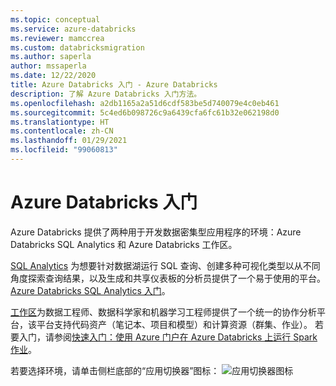 ```yaml
---
ms.topic: conceptual
ms.service: azure-databricks
ms.reviewer: mamccrea
ms.custom: databricksmigration
ms.author: saperla
author: mssaperla
ms.date: 12/22/2020
title: Azure Databricks 入门 - Azure Databricks
description: 了解 Azure Databricks 入门方法。
ms.openlocfilehash: a2db1165a2a51d6cdf583be5d740079e4c0eb461
ms.sourcegitcommit: 5c4ed6b098726c9a6439cfa6fc61b32e062198d0
ms.translationtype: HT
ms.contentlocale: zh-CN
ms.lasthandoff: 01/29/2021
ms.locfileid: "99060813"
---
```

# <a name="get-started-with-azure-databricks"></a>Azure Databricks 入门

Azure Databricks 提供了两种用于开发数据密集型应用程序的环境：Azure Databricks SQL Analytics 和 Azure Databricks 工作区。

[SQL Analytics](sql/index.md) 为想要针对数据湖运行 SQL 查询、创建多种可视化类型以从不同角度探索查询结果，以及生成和共享仪表板的分析员提供了一个易于使用的平台。 [Azure Databricks SQL Analytics 入门](sql/get-started/index.md)。

[工作区](workspace-index.md)为数据工程师、数据科学家和机器学习工程师提供了一个统一的协作分析平台，该平台支持代码资产（笔记本、项目和模型）和计算资源（群集、作业）。 若要入门，请参阅[快速入门：使用 Azure 门户在 Azure Databricks 上运行 Spark 作业](https://docs.microsoft.com/azure/databricks/scenarios/quickstart-create-databricks-workspace-portal)。

若要选择环境，请单击侧栏底部的“应用切换器”图标： ![应用切换器图标](_static/images/icons/app-switcher-icon.png)
